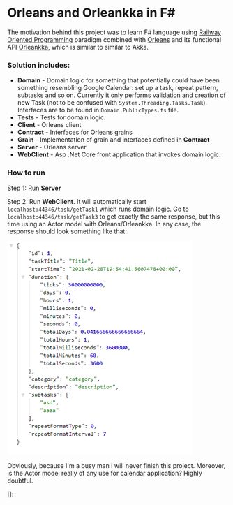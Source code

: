 # Orleans and Orleankka in F#

The motivation behind this project was to learn F# language using [Railway Oriented Programming] paradigm combined with [Orleans] and its functional API [Orleankka], which is similar to similar to Akka.

### Solution includes:
- **Domain** - Domain logic for something that potentially could have been something resembling Google Calendar: set up a task, repeat pattern, subtasks and so on. Currently it only performs validation and creation of new Task (not to be confused with ``System.Threading.Tasks.Task``). Interfaces are to be found in ``Domain.PublicTypes.fs`` file.
- **Tests** - Tests for domain logic. 
- **Client** - Orleans client 
- **Contract** - Interfaces for Orleans grains
- **Grain** -  Implementation of grain and interfaces defined in **Contract**
- **Server** - Orleans server
- **WebClient** - Asp .Net Core front application that invokes domain logic.

### How to run
Step 1: Run **Server**

Step 2: Run **WebClient**. It will automatically start `localhost:44346/task/getTask1` which runs domain logic. Go to `localhost:44346/task/getTask3` to get exactly the same response, but this time using an Actor model with Orleans/Orleankka. 
In any case, the response should look something like that:

<img src="./images/response.png" alt="response"/>

Obviously, because I'm a busy man I will never finish this project. Moreover, is the Actor model really of any use for calendar application? Highly doubtful.

[]:

   [Railway Oriented Programming]: <https://fsharpforfunandprofit.com/rop/>
   [Orleans]: <https://github.com/dotnet/orleans>
   [Orleankka]: <https://github.com/OrleansContrib/Orleankka>
   
